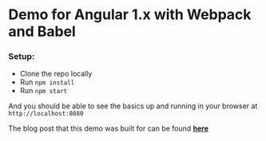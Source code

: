 # Demo for Angular 1.x with Webpack and Babel

### Setup:
  * Clone the repo locally
  * Run `npm install`
  * Run `npm start`

And you should be able to see the basics up and running in your browser at `http://localhost:8080`

The blog post that this demo was built for can be found [**here**](http://blog.loganarnett.com/angular-1-with-webpack-and-babel/)
